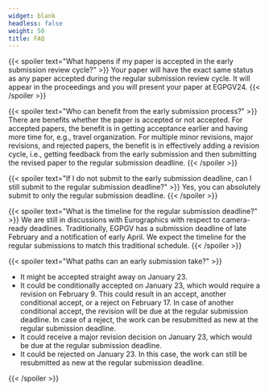 ```yaml
---
widget: blank
headless: false
weight: 50
title: FAQ
---
```


{{< spoiler text="What happens if my paper is accepted in the early submission review cycle?" >}}
Your paper will have the exact same status as any paper accepted during the regular submission review cycle. It will appear in the proceedings and you will present your paper at EGPGV24.
{{< /spoiler >}}

{{< spoiler text="Who can benefit from the early submission process?" >}}
There are benefits whether the paper is accepted or not accepted. For accepted papers, the benefit is in getting acceptance earlier and having more time for, e.g., travel organization. For multiple minor revisions, major revisions, and rejected papers, the benefit is in effectively adding a revision cycle, i.e., getting feedback from the early submission and then submitting the revised paper to the regular submission deadline.
{{< /spoiler >}}

{{< spoiler text="If I do not submit to the early submission deadline, can I still submit to the regular submission deadline?" >}}
Yes, you can absolutely submit to only the regular submission deadline.
{{< /spoiler >}}

{{< spoiler text="What is the timeline for the regular submission deadline?" >}}
We are still in discussions with Eurographics with respect to camera-ready deadlines. Traditionally, EGPGV has a submission deadline of late February and a notification of early April. We expect the timeline for the regular submissions to match this traditional schedule.
{{< /spoiler >}}

{{< spoiler text="What paths can an early submission take?" >}}
<ul>
  <li>It might be accepted straight away on January 23.</li>
  <li>It could be conditionally accepted on January 23, which would require a revision on February 9. This could result in an accept, another conditional accept, or a reject on February 17. In case of another conditional accept, the revision will be due at the regular submission deadline. In case of a reject, the work can be resubmitted as new at the regular submission deadline.</li>
  <li>It could receive a major revision decision on January 23, which would be due at the regular submission deadline.</li>
  <li>It could be rejected on January 23. In this case, the work can still be resubmitted as new at the regular submission deadline.</li>
</ul>
{{< /spoiler >}}